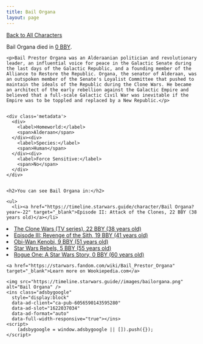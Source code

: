 ```yaml
---
title: Bail Organa
layout: page
---
```

<a href="/character" class="smaller">Back to All Characters</a>

<div class="container">
  <div class="col-10">
    <p>
    Bail Organa         died in <a href="https://timeline.starwars.guide/character/Bail Organa?year=0" target="_blank">0 BBY</a>.    
    </p>

    <p>Bail Prestor Organa was an Alderaanian politician and revolutionary leader, an influential voice for peace in the Galactic Senate during the last days of the Galactic Republic, and a founding member of the Alliance to Restore the Republic. Organa, the senator of Alderaan, was an outspoken member of the Senate's Loyalist Committee that pushed to maintain the ideals of the Republic during the Clone Wars. He became an architect of the early rebellion against the Galactic Empire and believed that a full-scale Galactic Civil War was inevitable if the Empire was to be toppled and replaced by a New Republic.</p>


    <div class='metadata'>
      <div>
        <label>Homeworld:</label>
        <span>Alderaan</span>
      </div><div>
        <label>Species:</label>
        <span>Human</span>
      </div><div>
        <label>Force Sensitive:</label>
        <span>No</span>
      </div>
    </div>


    <h2>You can see Bail Organa in:</h2>

    <ul>
      <li><a href="https://timeline.starwars.guide/character/Bail Organa?year=-22" target="_blank">Episode II: Attack of the Clones, 22 BBY (38 years old)</a></li>
  <li><a href="https://timeline.starwars.guide/character/Bail Organa?year=-22" target="_blank">The Clone Wars (TV series), 22 BBY (38 years old)</a></li>
  <li><a href="https://timeline.starwars.guide/character/Bail Organa?year=-19" target="_blank">Episode III: Revenge of the Sith, 19 BBY (41 years old)</a></li>
  <li><a href="https://timeline.starwars.guide/character/Bail Organa?year=-9" target="_blank">Obi-Wan Kenobi, 9 BBY (51 years old)</a></li>
  <li><a href="https://timeline.starwars.guide/character/Bail Organa?year=-5" target="_blank">Star Wars Rebels, 5 BBY (55 years old)</a></li>
  <li><a href="https://timeline.starwars.guide/character/Bail Organa?year=0" target="_blank">Rogue One: A Star Wars Story, 0 BBY (60 years old)</a></li>
    </ul>

    <a href="https://starwars.fandom.com/wiki/Bail_Prestor_Organa" target="_blank">Learn more on Wookiepedia.com</a>
  </div>
  <div class="character_image col-2">
    
    <img src="https://timeline.starwars.guide//images/bailorgana.png" alt="Bail Organa" />
    <ins class="adsbygoogle"
      style="display:block"
      data-ad-client="ca-pub-6056590143595280"
      data-ad-slot="1622037034"
      data-ad-format="auto"
      data-full-width-responsive="true"></ins>
    <script>
        (adsbygoogle = window.adsbygoogle || []).push({});
    </script>
  </div>
</div>
